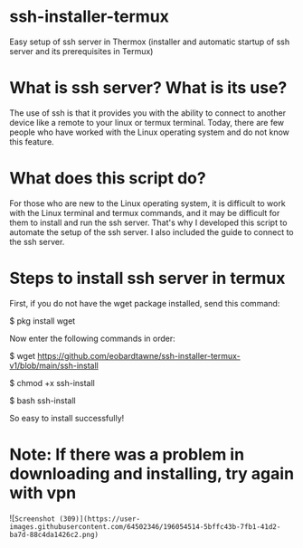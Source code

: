 # ssh-installer-termux
Easy setup of ssh server in Thermox (installer and automatic startup of ssh server and its prerequisites in Termux)

# What is ssh server? What is its use?
The use of ssh is that it provides you with the ability to connect to another device like a remote to your linux or termux terminal.
Today, there are few people who have worked with the Linux operating system and do not know this feature.

# What does this script do?

For those who are new to the Linux operating system, it is difficult to work with the Linux terminal and termux commands, and it may be difficult for them to install and run the ssh server.
That's why I developed this script to automate the setup of the ssh server.
I also included the guide to connect to the ssh server.

# Steps to install ssh server in termux
First, if you do not have the wget package installed, send this command:

$ pkg install wget 

Now enter the following commands in order:

$ wget https://github.com/eobardtawne/ssh-installer-termux-v1/blob/main/ssh-install

$ chmod +x ssh-install

$ bash ssh-install

So easy to install successfully!
# Note: If there was a problem in downloading and installing, try again with vpn


![`Screenshot (309)](https://user-images.githubusercontent.com/64502346/196054514-5bffc43b-7fb1-41d2-ba7d-88c4da1426c2.png)`
